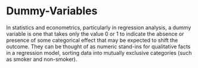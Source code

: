 # Dummy-Variables
In statistics and econometrics, particularly in regression analysis, a dummy variable is one that takes only the value 0 or 1 to indicate the absence or presence of some 
categorical effect that may be expected to shift the outcome. They can be thought of as numeric stand-ins for qualitative facts in a regression model, sorting data into mutually 
exclusive categories (such as smoker and non-smoker).
